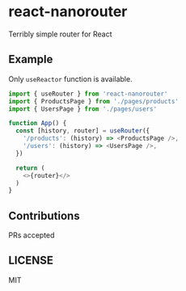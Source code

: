 # react-nanorouter
Terribly simple router for React

## Example
Only `useReactor` function is available.
```javascript
import { useRouter } from 'react-nanorouter'
import { ProductsPage } from './pages/products'
import { UsersPage } from './pages/users'

function App() {
  const [history, router] = useRouter({
    '/products': (history) => <ProductsPage />,
    '/users': (history) => <UsersPage />,
  })

  return (
    <>{router}</>
  )
}
```

## Contributions
PRs accepted

## LICENSE
MIT
